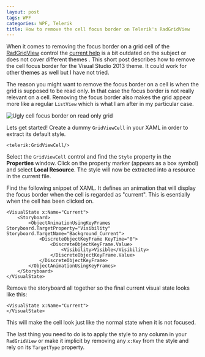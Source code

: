 ```yaml
---
layout: post
tags: WPF
categories: WPF, Telerik
title: How to remove the cell focus border on Telerik's RadGridView
---
```


When it comes to removing the focus border on a grid cell of the [RadGridView](http://docs.telerik.com/devtools/wpf/controls/radgridview/overview2.html) control the [current help](http://docs.telerik.com/devtools/wpf/controls/radgridview/styles-and-templates/how-to-override-default-styles.html#remove-the-border-of-the-current-cell) is a bit outdated on the subject or does not cover different themes . This short post describes how to remove the cell focus border for the Visual Studio 2013 theme. It could work for other themes as well but I have not tried.

<!--excerpt-->

The reason you might want to remove the focus border on a cell is when the grid is supposed to be read only. In that case the focus border is not really relevant on a cell. Removing the focus border also makes the grid appear more like a regular `ListView` which is what I am after in my particular case.

![Ugly cell focus border on read only grid](/images/2015-04-02-how-to-remove-cell-focus-border-on-telerik-radgridview.png)

Lets get started! Create a dummy `GridViewCell` in your XAML in order to extract its default style.

    <telerik:GridViewCell/>

Select the `GridViewCell` control and find the `Style` property in the **Properties** window. Click on the property marker (appears as a box symbol) and select **Local Resource**. The style will now be extracted into a resource in the current file.

Find the following snippet of XAML. It defines an animation that will display the focus border when the cell is regarded as "current". This is esentially when the cell has been clicked on.

	<VisualState x:Name="Current">
	    <Storyboard>
	        <ObjectAnimationUsingKeyFrames Storyboard.TargetProperty="Visibility" Storyboard.TargetName="Background_Current">
	            <DiscreteObjectKeyFrame KeyTime="0">
	                <DiscreteObjectKeyFrame.Value>
	                    <Visibility>Visible</Visibility>
	                </DiscreteObjectKeyFrame.Value>
	            </DiscreteObjectKeyFrame>
	        </ObjectAnimationUsingKeyFrames>
	    </Storyboard>
	</VisualState>

Remove the storyboard all together so the final current visual state looks like this:

	<VisualState x:Name="Current">	    
	</VisualState>

This will make the cell look just like the normal state when it is not focused.

The last thing you need to do is to apply the style to any column in your `RadGridView` or make it implicit by removing any `x:Key` from the style and rely on its `TargetType` property.
